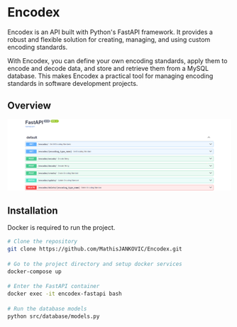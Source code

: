 # Encodex

Encodex is an API built with Python's FastAPI framework. It provides a robust and flexible solution for creating, managing, and using custom encoding standards.

With Encodex, you can define your own encoding standards, apply them to encode and decode data, and store and retrieve them from a MySQL database. This makes Encodex a practical tool for managing encoding standards in software development projects.

## Overview
![API routes](./routes.png)
## Installation
Docker is required to run the project.
```bash
# Clone the repository
git clone https://github.com/MathisJANKOVIC/Encodex.git

# Go to the project directory and setup docker services
docker-compose up

# Enter the FastAPI container
docker exec -it encodex-fastapi bash

# Run the database models
python src/database/models.py